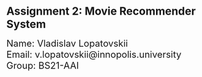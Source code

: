 # Assignment 2: Movie Recommender System
<font size="5">
Name: Vladislav Lopatovskii <br>
Email: v.lopatovskii@innopolis.university <br>
Group: BS21-AAI
</font>